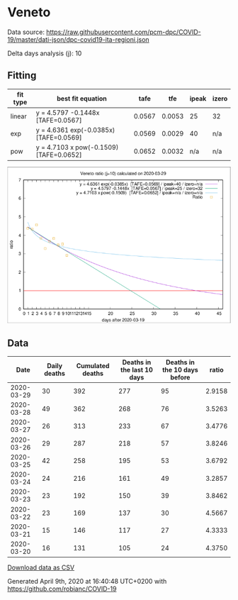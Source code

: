 # Veneto

Data source: https://raw.githubusercontent.com/pcm-dpc/COVID-19/master/dati-json/dpc-covid19-ita-regioni.json

Delta days analysis (j): 10

## Fitting 
|fit type|best fit equation|tafe|tfe|ipeak|izero|
|-------|-----|--------|------|---|---|
|linear|y = 4.5797 -0.1448x  [TAFE=0.0567]|0.0567|0.0053|25|32|
|exp|y = 4.6361 exp(-0.0385x)  [TAFE=0.0569]|0.0569|0.0029|40|n/a|
|pow|y = 4.7103 x pow(-0.1509)  [TAFE=0.0652]|0.0652|0.0032|n/a|n/a|

![Plot](COVID-19_veneto_j10_2020-03-29.png)

## Data
|Date|Daily deaths|Cumulated deaths|Deaths in the last 10 days|Deaths in the 10 days before|ratio|
|----|----------|-----------|-------|--------------------|-----|
|2020-03-29|30|392|277|95|2.9158|
|2020-03-28|49|362|268|76|3.5263|
|2020-03-27|26|313|233|67|3.4776|
|2020-03-26|29|287|218|57|3.8246|
|2020-03-25|42|258|195|53|3.6792|
|2020-03-24|24|216|161|49|3.2857|
|2020-03-23|23|192|150|39|3.8462|
|2020-03-22|23|169|137|30|4.5667|
|2020-03-21|15|146|117|27|4.3333|
|2020-03-20|16|131|105|24|4.3750|

[Download data as CSV](COVID-19_veneto_j10_2020-03-29.csv)

Generated April 9th, 2020 at 16:40:48 UTC+0200 with https://github.com/robianc/COVID-19
